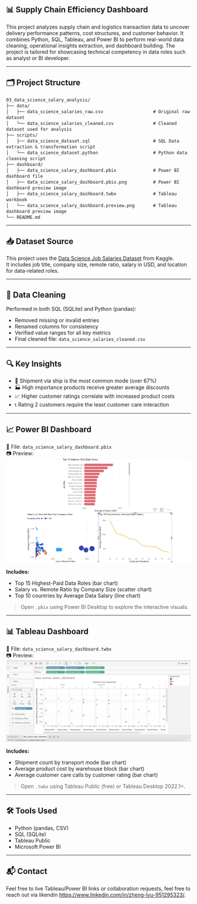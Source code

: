 
## 📊 Supply Chain Efficiency Dashboard

This project analyzes supply chain and logistics transaction data to uncover delivery performance patterns, cost structures, and customer behavior. It combines Python, SQL, Tableau, and Power BI to perform real-world data cleaning, operational insights extraction, and dashboard building. The project is tailored for showcasing technical competency in data roles such as analyst or BI developer.

---

## 🗂️ Project Structure

```
03_data_science_salary_analysis/
├── data/
│   ├── data_science_salaries_raw.csv                   # Original raw dataset
│   └── data_science_salaries_cleaned.csv               # Cleaned dataset used for analysis
├── scripts/
│   ├── data_science_dataset.sql                        # SQL Data extraction & transformation script
│   └── data_science_dataset.python                     # Python data cleaning script
├── dashboard/
│   ├── data_science_salary_dashboard.pbix              # Power BI dashboard file
│   ├── data_science_salary_dashboard.pbix.png          # Power BI dashboard preview image
│   ├── data_science_salary_dashboard.twbx              # Tableau workbook
│   └── data_science_salary_dashboard.preview.png       # Tableau dashboard preview image
└── README.md
```

---

## 📥 Dataset Source

This project uses the [Data Science Job Salaries Dataset](https://www.kaggle.com/datasets/ruchi798/data-science-job-salaries) from Kaggle.  
It includes job title, company size, remote ratio, salary in USD, and location for data-related roles.

---  

## 🧹 Data Cleaning

Performed in both SQL (SQLite) and Python (pandas):

- Removed missing or invalid entries
- Renamed columns for consistency
- Verified value ranges for all key metrics
- Final cleaned file: `data_science_salaries_cleaned.csv`

---

## 🔍 Key Insights

- 🚚 Shipment via ship is the most common mode (over 67%)
- 🏭 High importance products receive greater average discounts
- 📈 Higher customer ratings correlate with increased product costs
- 📞 Rating 2 customers require the least customer care interaction

---

## 📈 Power BI Dashboard

📁 File: `data_science_salary_dashboard.pbix`  
📷 Preview:  
![Power BI Dashboard Preview](data_science_salary_dashboard.pbix.png)

**Includes:**

- Top 15 Highest-Paid Data Roles (bar chart)
- Salary vs. Remote Ratio by Company Size (scatter chart)
- Top 10 countries by Average Data Salary (line chart)

> Open `.pbix` using Power BI Desktop to explore the interactive visuals.

---

## 📊 Tableau Dashboard

📁 File: `data_science_salary_dashboard.twbx`  
📷 Preview:  
![Tableau Dashboard Preview](data_science_salary.preview.png)

**Includes:**

- Shipment count by transport mode (bar chart)
- Average product cost by warehouse block (bar chart)
- Average customer care calls by customer rating (bar chart)

> Open `.twbx` using Tableau Public (free) or Tableau Desktop 2022.1+.

---

## 🛠️ Tools Used

- Python (pandas, CSV)
- SQL (SQLite)
- Tableau Public
- Microsoft Power BI

---

## 📬 Contact

Feel free to live Tableau/Power BI links or collaboration requests, feel free to reach out via likendin https://www.linkedin.com/in/zheng-lyu-951295323/.

